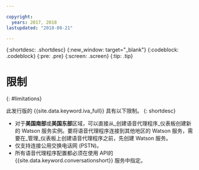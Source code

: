 ```yaml
---

copyright:
  years: 2017, 2018
lastupdated: "2018-08-21"

---
```


{:shortdesc: .shortdesc}
{:new_window: target="_blank"}
{:codeblock: .codeblock}
{:pre: .pre}
{:screen: .screen}
{:tip: .tip}

# 限制

{: #limitations}

此发行版的 {{site.data.keyword.iva_full}} 具有以下限制。
{: shortdesc}

* 对于**美国南部**或**美国东部**区域，可以直接从_创建语音代理程序_仪表板创建新的 Watson 服务实例。要将语音代理程序连接到其他地区的 Watson 服务，需要在_管理_仪表板上创建语音代理程序之前，先创建 Watson 服务。
* 仅支持连接公用交换电话网 (PSTN)。
* 所有语音代理程序配置都必须在使用 API的 {{site.data.keyword.conversationshort}} 服务中指定。
